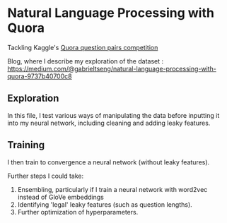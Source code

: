 # Natural Language Processing with Quora

Tackling Kaggle's [Quora question pairs competition](https://www.kaggle.com/c/quora-question-pairs)

Blog, where I describe my exploration of the dataset :
https://medium.com/@gabrieltseng/natural-language-processing-with-quora-9737b40700c8

## Exploration
In this file, I test various ways of manipulating the data before inputting it into my neural network, including cleaning and adding leaky features. 

## Training
I then train to convergence a neural network (without leaky features). 

Further steps I could take: 
1. Ensembling, particularly if I train a neural network with word2vec instead of GloVe embeddings
2. Identifying 'legal' leaky features (such as question lengths). 
3. Further optimization of hyperparameters. 

